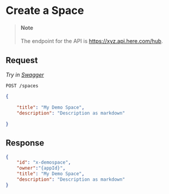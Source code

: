 # Create a Space

> #### Note
>
> The endpoint for the API is <https://xyz.api.here.com/hub>.

## Request

*Try in [Swagger](https://xyz.api.here.com/hub/static/swagger/#/Edit%20Spaces/postSpace)*

```HTTP
POST /spaces
```

```JSON
{

    "title": "My Demo Space",
    "description": "Description as markdown"

}
```

## Response

```JSON
{
    "id": "x-demospace",
    "owner":"{appId}",
    "title": "My Demo Space",
    "description": "Description as markdown"
}
```
